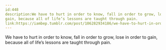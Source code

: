 ```yaml
---
id:448
description:We have to hurt in order to know, fall in order to grow, lose in order to
gain, because all of life’s lessons are taught through pain.
link:https://iambep.tumblr.com/post/106282934186/we-have-to-hurt-in-order-to-know-fall-in-order-to
---
```


We have to hurt in order to know, fall in order to grow, lose in order to
gain, because all of life’s lessons are taught through pain.